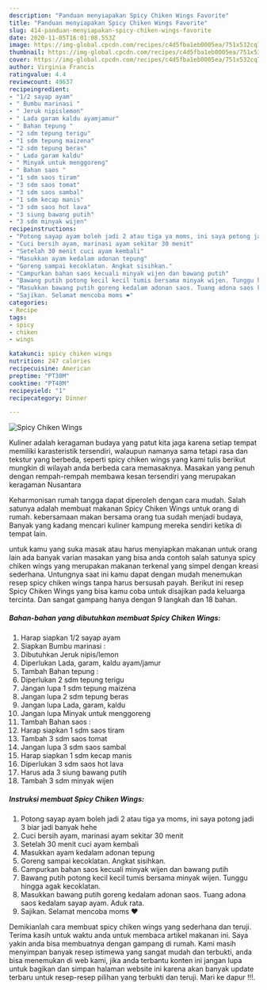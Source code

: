 ```yaml
---
description: "Panduan menyiapakan Spicy Chiken Wings Favorite"
title: "Panduan menyiapakan Spicy Chiken Wings Favorite"
slug: 414-panduan-menyiapakan-spicy-chiken-wings-favorite
date: 2020-11-05T16:01:08.553Z
image: https://img-global.cpcdn.com/recipes/c4d5fba1eb0005ea/751x532cq70/spicy-chiken-wings-foto-resep-utama.jpg
thumbnail: https://img-global.cpcdn.com/recipes/c4d5fba1eb0005ea/751x532cq70/spicy-chiken-wings-foto-resep-utama.jpg
cover: https://img-global.cpcdn.com/recipes/c4d5fba1eb0005ea/751x532cq70/spicy-chiken-wings-foto-resep-utama.jpg
author: Virginia Francis
ratingvalue: 4.4
reviewcount: 49637
recipeingredient:
- "1/2 sayap ayam"
- " Bumbu marinasi "
- " Jeruk nipislemon"
- " Lada garam kaldu ayamjamur"
- " Bahan tepung "
- "2 sdm tepung terigu"
- "1 sdm tepung maizena"
- "2 sdm tepung beras"
- " Lada garam kaldu"
- " Minyak untuk menggoreng"
- " Bahan saos "
- "1 sdm saos tiram"
- "3 sdm saos tomat"
- "3 sdm saos sambal"
- "1 sdm kecap manis"
- "3 sdm saos hot lava"
- "3 siung bawang putih"
- "3 sdm minyak wijen"
recipeinstructions:
- "Potong sayap ayam boleh jadi 2 atau tiga ya moms, ini saya potong jadi 3 biar jadi banyak hehe"
- "Cuci bersih ayam, marinasi ayam sekitar 30 menit"
- "Setelah 30 menit cuci ayam kembali"
- "Masukkan ayam kedalam adonan tepung"
- "Goreng sampai kecoklatan. Angkat sisihkan."
- "Campurkan bahan saos kecuali minyak wijen dan bawang putih"
- "Bawang putih potong kecil kecil tumis bersama minyak wijen. Tunggu hingga agak kecoklatan."
- "Masukkan bawang putih goreng kedalam adonan saos. Tuang adona saos kedalam sayap ayam. Aduk rata."
- "Sajikan. Selamat mencoba moms ❤"
categories:
- Recipe
tags:
- spicy
- chiken
- wings

katakunci: spicy chiken wings 
nutrition: 247 calories
recipecuisine: American
preptime: "PT30M"
cooktime: "PT48M"
recipeyield: "1"
recipecategory: Dinner

---
```



![Spicy Chiken Wings](https://img-global.cpcdn.com/recipes/c4d5fba1eb0005ea/751x532cq70/spicy-chiken-wings-foto-resep-utama.jpg)

Kuliner adalah keragaman budaya yang patut kita jaga karena setiap tempat memiliki karasteristik tersendiri, walaupun namanya sama tetapi rasa dan tekstur yang berbeda, seperti spicy chiken wings yang kami tulis berikut mungkin di wilayah anda berbeda cara memasaknya. Masakan yang penuh dengan rempah-rempah membawa kesan tersendiri yang merupakan keragaman Nusantara



Keharmonisan rumah tangga dapat diperoleh dengan cara mudah. Salah satunya adalah membuat makanan Spicy Chiken Wings untuk orang di rumah. kebersamaan makan bersama orang tua sudah menjadi budaya, Banyak yang kadang mencari kuliner kampung mereka sendiri ketika di tempat lain.

untuk kamu yang suka masak atau harus menyiapkan makanan untuk orang lain ada banyak varian masakan yang bisa anda contoh salah satunya spicy chiken wings yang merupakan makanan terkenal yang simpel dengan kreasi sederhana. Untungnya saat ini kamu dapat dengan mudah menemukan resep spicy chiken wings tanpa harus bersusah payah.
Berikut ini resep Spicy Chiken Wings yang bisa kamu coba untuk disajikan pada keluarga tercinta. Dan sangat gampang hanya dengan 9 langkah dan 18 bahan.


<!--inarticleads1-->

##### Bahan-bahan yang dibutuhkan membuat Spicy Chiken Wings:

1. Harap siapkan 1/2 sayap ayam
1. Siapkan  Bumbu marinasi :
1. Dibutuhkan  Jeruk nipis/lemon
1. Diperlukan  Lada, garam, kaldu ayam/jamur
1. Tambah  Bahan tepung :
1. Diperlukan 2 sdm tepung terigu
1. Jangan lupa 1 sdm tepung maizena
1. Jangan lupa 2 sdm tepung beras
1. Jangan lupa  Lada, garam, kaldu
1. Jangan lupa  Minyak untuk menggoreng
1. Tambah  Bahan saos :
1. Harap siapkan 1 sdm saos tiram
1. Tambah 3 sdm saos tomat
1. Jangan lupa 3 sdm saos sambal
1. Harap siapkan 1 sdm kecap manis
1. Diperlukan 3 sdm saos hot lava
1. Harus ada 3 siung bawang putih
1. Tambah 3 sdm minyak wijen




<!--inarticleads2-->

##### Instruksi membuat  Spicy Chiken Wings:

1. Potong sayap ayam boleh jadi 2 atau tiga ya moms, ini saya potong jadi 3 biar jadi banyak hehe
1. Cuci bersih ayam, marinasi ayam sekitar 30 menit
1. Setelah 30 menit cuci ayam kembali
1. Masukkan ayam kedalam adonan tepung
1. Goreng sampai kecoklatan. Angkat sisihkan.
1. Campurkan bahan saos kecuali minyak wijen dan bawang putih
1. Bawang putih potong kecil kecil tumis bersama minyak wijen. Tunggu hingga agak kecoklatan.
1. Masukkan bawang putih goreng kedalam adonan saos. Tuang adona saos kedalam sayap ayam. Aduk rata.
1. Sajikan. Selamat mencoba moms ❤




Demikianlah cara membuat spicy chiken wings yang sederhana dan teruji. Terima kasih untuk waktu anda untuk membaca artikel makanan ini. Saya yakin anda bisa membuatnya dengan gampang di rumah. Kami masih menyimpan banyak resep istimewa yang sangat mudah dan terbukti, anda bisa menemukan di web kami, jika anda terbantu konten ini jangan lupa untuk bagikan dan simpan halaman website ini karena akan banyak update terbaru untuk resep-resep pilihan yang terbukti dan teruji. Mari ke dapur !!!. 
